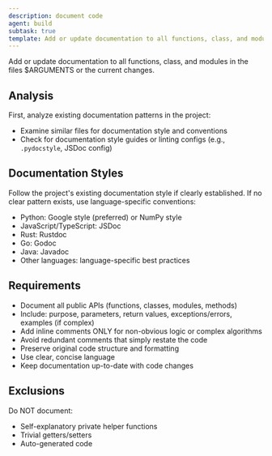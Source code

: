 ```yaml
---
description: document code
agent: build
subtask: true
template: Add or update documentation to all functions, class, and modules in the provided files or current changes.
---
```


Add or update documentation to all functions, class, and modules in the files $ARGUMENTS or the current changes.

## Analysis

First, analyze existing documentation patterns in the project:

- Examine similar files for documentation style and conventions
- Check for documentation style guides or linting configs (e.g., `.pydocstyle`, JSDoc config)

## Documentation Styles

Follow the project's existing documentation style if clearly established.
If no clear pattern exists, use language-specific conventions:

- Python: Google style (preferred) or NumPy style
- JavaScript/TypeScript: JSDoc
- Rust: Rustdoc
- Go: Godoc
- Java: Javadoc
- Other languages: language-specific best practices

## Requirements

- Document all public APIs (functions, classes, modules, methods)
- Include: purpose, parameters, return values, exceptions/errors, examples (if complex)
- Add inline comments ONLY for non-obvious logic or complex algorithms
- Avoid redundant comments that simply restate the code
- Preserve original code structure and formatting
- Use clear, concise language
- Keep documentation up-to-date with code changes

## Exclusions

Do NOT document:

- Self-explanatory private helper functions
- Trivial getters/setters
- Auto-generated code
